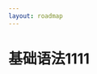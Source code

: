 ```yaml
---
layout: roadmap
---
```


<script setup>
const ss = "ddddddddd"
</script>


# 基础语法1111


<template>
{{ss}}
</template>


